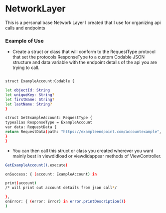 # NetworkLayer


This is a personal base Network Layer I created that I use for organizing api calls and endpoints



### Example of Use

- Create a struct or class that will conform to the RequestType protocol that set the protocols ResponseType to a custom Codable JSON structure and data variable with the endpoint details of the api you are trying to call. 
```sh

struct ExampleAccount:Codable {

let objectId: String
let uniqueKey: String?
let firstName: String?
let lastName: String?
}

struct GetExampleAccount: RequestType {
typealias ResponseType = ExampleAccount
var data: RequestData {
return RequestData(path: "https://exampleendpoint.com/accountexample", method: .get, params: nil, headers:nil)
}
}
```

- You can then call this struct or class you created wherever you want mainly best in viewdidload or viewdidappear methods of ViewController. 

```sh 
GetExampleAccount().execute(

onSuccess: { (account: ExampleAccount) in

print(account)
/* will print out account details from json call*/

},
onError: { (error: Error) in error.printDescription()}
)
```


